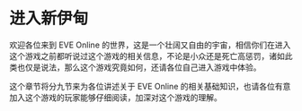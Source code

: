 # 进入新伊甸

欢迎各位来到 EVE Online 的世界，这是一个壮阔又自由的宇宙，相信你们在进入这个游戏之前都听说过这个游戏的相关信息，不论是小众还是死亡高惩罚，诸如此类也仅是说法，那么这个游戏究竟如何，还请各位自己进入游戏中体验。

这个章节将分九节来为各位讲述关于 EVE Online 的相关基础知识，也请各位有意加入这个游戏的玩家能够仔细阅读，加深对这个游戏的理解。

